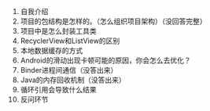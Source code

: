 1. 自我介绍
2. 项目的包结构是怎样的。（怎么组织项目架构）（没回答完整）
3. 项目中是怎么封装工具类
4. RecyclerView和ListView的区别
5. 本地数据缓存的方式
6. Android的滑动出现卡顿可能的原因，你会怎么去优化？
7. Binder进程间通信（没答出来）
8. Java的内存回收机制（没答出来）
9. 循环引用会导致什么结果
10. 反问环节

